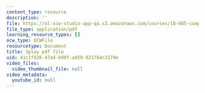 ```yaml
---
content_type: resource
description: ''
file: https://ol-ocw-studio-app-qa.s3.amazonaws.com/courses/18-085-computational-science-and-engineering-i-fall-2008/41c1f92647a4b99fad59021764c3179e_GQbq9G__--Y.pdf
file_type: application/pdf
learning_resource_types: []
ocw_type: OCWFile
resourcetype: Document
title: 3play pdf file
uid: 41c1f926-47a4-b99f-ad59-021764c3179e
video_files:
  video_thumbnail_file: null
video_metadata:
  youtube_id: null
---
```

